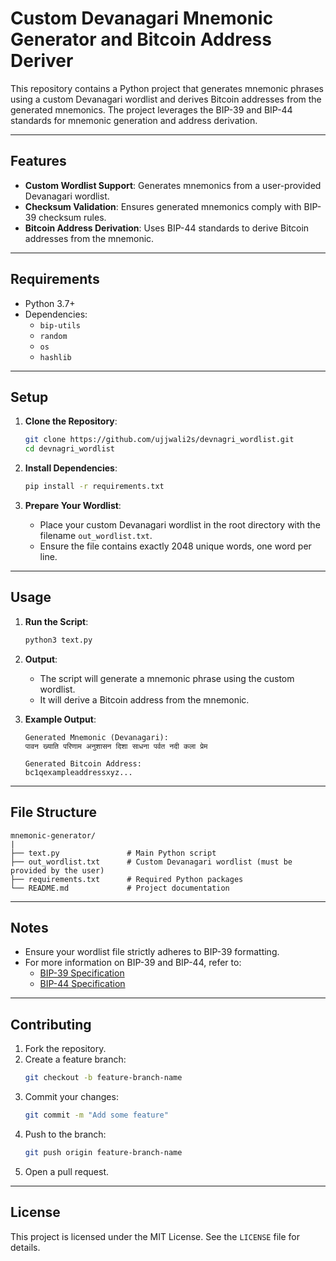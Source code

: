 # Custom Devanagari Mnemonic Generator and Bitcoin Address Deriver

This repository contains a Python project that generates mnemonic phrases using a custom Devanagari wordlist and derives Bitcoin addresses from the generated mnemonics. The project leverages the BIP-39 and BIP-44 standards for mnemonic generation and address derivation.

---

## Features

- **Custom Wordlist Support**: Generates mnemonics from a user-provided Devanagari wordlist.
- **Checksum Validation**: Ensures generated mnemonics comply with BIP-39 checksum rules.
- **Bitcoin Address Derivation**: Uses BIP-44 standards to derive Bitcoin addresses from the mnemonic.

---

## Requirements

- Python 3.7+
- Dependencies:
  - `bip-utils`
  - `random`
  - `os`
  - `hashlib`

---

## Setup

1. **Clone the Repository**:
   ```bash
   git clone https://github.com/ujjwali2s/devnagri_wordlist.git
   cd devnagri_wordlist
   ```

2. **Install Dependencies**:
   ```bash
   pip install -r requirements.txt
   ```

3. **Prepare Your Wordlist**:
   - Place your custom Devanagari wordlist in the root directory with the filename `out_wordlist.txt`.
   - Ensure the file contains exactly 2048 unique words, one word per line.

---

## Usage

1. **Run the Script**:
   ```bash
   python3 text.py
   ```

2. **Output**:
   - The script will generate a mnemonic phrase using the custom wordlist.
   - It will derive a Bitcoin address from the mnemonic.

3. **Example Output**:
   ```
   Generated Mnemonic (Devanagari):
   पावन ख्याति परिणाम अनुशासन दिशा साधना पर्वत नदी कला प्रेम

   Generated Bitcoin Address:
   bc1qexampleaddressxyz...
   ```

---

## File Structure

```
mnemonic-generator/
|
├── text.py               # Main Python script
├── out_wordlist.txt      # Custom Devanagari wordlist (must be provided by the user)
├── requirements.txt      # Required Python packages
└── README.md             # Project documentation
```

---

## Notes

- Ensure your wordlist file strictly adheres to BIP-39 formatting.
- For more information on BIP-39 and BIP-44, refer to:
  - [BIP-39 Specification](https://github.com/bitcoin/bips/blob/master/bip-0039.mediawiki)
  - [BIP-44 Specification](https://github.com/bitcoin/bips/blob/master/bip-0044.mediawiki)

---

## Contributing

1. Fork the repository.
2. Create a feature branch:
   ```bash
   git checkout -b feature-branch-name
   ```
3. Commit your changes:
   ```bash
   git commit -m "Add some feature"
   ```
4. Push to the branch:
   ```bash
   git push origin feature-branch-name
   ```
5. Open a pull request.

---

## License

This project is licensed under the MIT License. See the `LICENSE` file for details.

